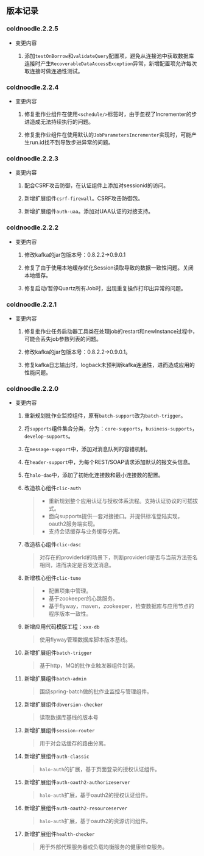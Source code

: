 ## 版本记录

### coldnoodle.2.2.5

* 变更内容

  1. 添加`testOnBorrow`和`validateQuery`配置项，避免从连接池中获取数据库连接时产生`RecoverableDataAccessException`异常，新增配置项允许每次取连接时做连通性测试。

### coldnoodle.2.2.4

* 变更内容

  1. 修复批作业组件在使用`<schedule/>`标签时，由于忽视了Incrementer的步进造成无法持续执行的问题。

  2. 修复批作业组件在使用默认的```JobParametersIncrementer```实现时，可能产生run.id找不到导致步进异常的问题。

### coldnoodle.2.2.3

* 变更内容

  1. 配合CSRF攻击防御，在认证组件上添加对sessionid的访问。

  2. 新增扩展组件`csrf-firewall`。CSRF攻击防御包。

  3. 新增扩展组件`auth-uaa`。添加对UAA认证的对接支持。

### coldnoodle.2.2.2

* 变更内容

  1. 修改kafka的jar包版本号：0.8.2.2-&gt;0.9.0.1

  2. 修复了由于使用本地缓存优化Session读取导致的数据一致性问题。关闭本地缓存。

  3. 修复启动/暂停Quartz所有Job时，出现重复操作打印出异常的问题。

### coldnoodle.2.2.1

* 变更内容

  1. 修复批作业任务启动器工具类在处理job的restart和newInstance过程中，可能会丢失job参数列表的问题。

  2. 修改kafka的jar包版本号：0.8.2.2-&gt;0.9.0.1。

  3. 修复kafka日志输出时，logback未预判断kafka连通性，进而造成应用的性能问题。

### coldnoodle.2.2.0

* 变更内容

  1. 重新规划批作业监控组件，原有`batch-support`改为`batch-trigger`。

  2. 将`supports`组件集合分类，分为：`core-supports`，`business-supports`，`develop-supports`。

  3. 在`message-support`中，添加对消息队列的容错机制。

  4. 在`header-support`中，为每个REST/SOAP请求添加默认的报文头信息。

  5. 在`halo-dao`中，添加了初始化连接数和最小连接数的配置。

  6. 改造核心组件`clic-auth`

     > * 重新规划整个应用认证与授权体系流程。支持认证协议的可插拔式。
     > * 面向supports提供一套对接接口。并提供标准登陆实现，oauth2服务端实现。
     > * 支持会话缓存与业务缓存分离。

  7. 改造核心组件`clic-dasc`

     > 对存在的providerId的场景下，判断providerId是否与当前方法签名相同，进而决定是否发送消息。

  8. 新增核心组件`clic-tune`

     > * 配置项集中管理。
     > * 基于zookeeper的心跳服务。
     > * 基于flyway，maven，zookeeper，检查数据库与应用节点的程序版本一致性。

  9. 新增应用代码模版工程：`xxx-db`

     > 使用flyway管理数据库脚本版本基线。

  10. 新增扩展组件`batch-trigger`

      > 基于http，MQ的批作业触发器组件封装。

  11. 新增扩展组件`batch-admin`

      > 围绕spring-batch做的批作业监控与管理组件。

  12. 新增扩展组件`dbversion-checker`

      > 读取数据库基线的版本号

  13. 新增扩展组件`session-router`

      > 用于对会话缓存的路由分离。

  14. 新增扩展组件`auth-classic`

      > `halo-auth`的扩展，基于页面登录的授权认证组件。

  15. 新增扩展组件`auth-oauth2-authorizeserver`

      > `halo-auth`扩展，基于oauth2的授权认证组件。

  16. 新增扩展组件`auth-oauth2-resourceserver`

      > `halo-auth`扩展，基于oauth2的资源访问组件。

  17. 新增扩展组件`health-checker`

      > 用于外部代理服务器或负载均衡服务的健康检查服务。



